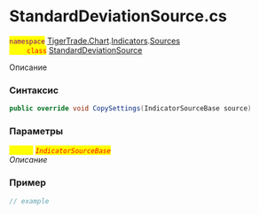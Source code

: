 
# StandardDeviationSource.cs
<mark style="color:purple;">`namespace`</mark> [TigerTrade.Chart](../../../../../TigerTrade.Chart.md).[Indicators](../../../../../TigerTrade.Chart/Indicators.md).[Sources](../../../../../TigerTrade.Chart/Indicators/Sources.md)  
<mark style="color:red;">&nbsp;&nbsp;&nbsp;&nbsp;&nbsp;&nbsp;&nbsp;&nbsp;`class`</mark> [StandardDeviationSource](../../StandardDeviationSource.cs.md)

Описание

### Синтаксис
```csharp
public override void CopySettings(IndicatorSourceBase source)
```
### Параметры  
<mark style="color:yellow;">`source`</mark> <mark style="color:red;">*`IndicatorSourceBase`*</mark>  
 *Описание*  
  


### Пример  
```csharp
// example
```
                    
                    